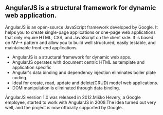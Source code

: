 ## AngularJS is a structural framework for dynamic web application.

AngularJS is an open-source JavaScript framework developed by Google. It helps you to create single-page applications or one-page web applications that only require HTML, CSS, and JavaScript on the client side. It is based on MV-* pattern and allow you to build well structured, easily testable, and maintainable front-end applications.

* AngularJS is a structural framework for dynamic web apps. 
* AngularJS operates with document centric HTML as template and application specific 
* Angular's data binding and dependency injection eliminates boiler plate coding.
* Ideal for create, read, update and delete(CRUD) model web applications.
* DOM manipulation is eliminated through data binding.

AngularJS version 1.0 was released in 2012.Miško Hevery, a Google employee, started to work with AngularJS in 2009.The idea turned out very well, and the project is now officially supported by Google.


